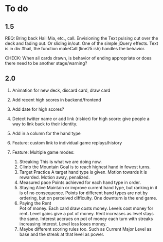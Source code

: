 # To do

## 1.5

REQ: Bring back Hail Mia, etc., call. Envisioning the Text pulsing out over the deck and fading out. Or sliding in/out. One of the simple jQuery effects. Text is in div #hail, the function makeCall (line25 ish) handles the behavior.

CHECK: When all cards drawn, is behavior of ending appropriate or does there need to be another stage/warning? 

## 2.0

1. Animation for new deck, discard card, draw card
9. Add recent high scores in backend/frontend
10. Add date for high scores?
11. Detect twitter name or add link (riskier) for high score: give people a way to link back to their identity.
10. Add in a column for the hand type
13. Feature: custom link to individual game replays/history
14. Feature: Multiple game modes:

	1. Streaking
		This is what we are doing now.
	2. Climb the Mountain
		Goal is to reach highest hand in fewest turns.
	3. Target Practice
		A target hand type is given. Motion towards it is rewarded. Motion away, penalized.
	4. Measured pace
		Points achieved for each hand type in order. 
	5. Staying Alive
		Maintain or improve current hand type, but ranking in it is of no consequence. Points for different hand types are not by ordering, but on perceived difficulty. One downturn is the end game.
	6. Paying the Rent	
		Pot of money. Each card draw costs money. Levels cost money for rent. Level gains give a pot of money. Rent increases as level stays the same. Interest accrues on pot of money each turn with streaks increasing interest. Level loss loses money.
	10. Maybe different scoring rules too. Such as Current Major Level as base and the streak at that level as power. 